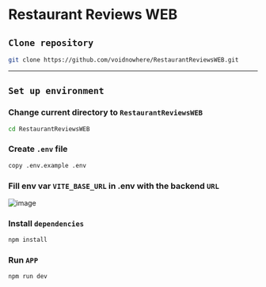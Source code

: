 # Restaurant Reviews WEB

## `Clone repository`
```bash
git clone https://github.com/voidnowhere/RestaurantReviewsWEB.git
```

<hr>

## `Set up environment`
### Change current directory to `RestaurantReviewsWEB`
```bash
cd RestaurantReviewsWEB
```
### Create `.env` file
```bash
copy .env.example .env
```
### Fill env var `VITE_BASE_URL` in .env with the backend `URL`
![image](https://user-images.githubusercontent.com/79842485/231264884-1f189a0e-2066-4278-8631-27d79a837908.png)
### Install `dependencies`
```bash
npm install
```
### Run `APP`
```bash
npm run dev
```
